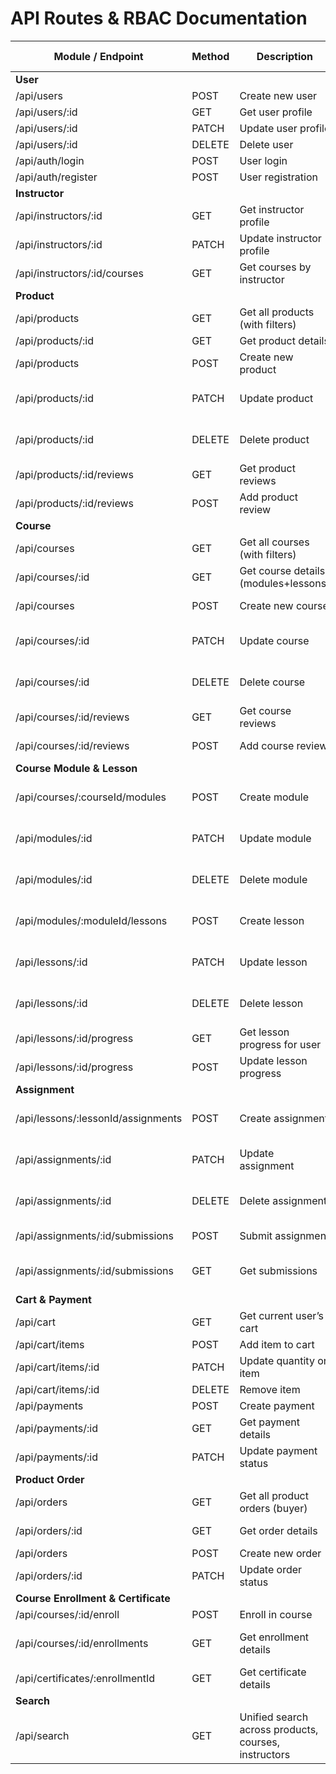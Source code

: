 # API Routes & RBAC Documentation

| Module / Endpoint                        | Method | Description                                      | Roles Allowed                     |
|-----------------------------------------|--------|-------------------------------------------------|----------------------------------|
| **User**                                 |        |                                                 |                                  |
| /api/users                               | POST   | Create new user                                  | ADMIN                            |
| /api/users/:id                            | GET    | Get user profile                                 | ADMIN, USER                       |
| /api/users/:id                            | PATCH  | Update user profile                              | ADMIN, USER                       |
| /api/users/:id                            | DELETE | Delete user                                      | ADMIN                             |
| /api/auth/login                           | POST   | User login                                       | ALL                               |
| /api/auth/register                        | POST   | User registration                                | ALL                               |
| **Instructor**                            |        |                                                 |                                  |
| /api/instructors/:id                      | GET    | Get instructor profile                            | ALL                               |
| /api/instructors/:id                      | PATCH  | Update instructor profile                         | INSTRUCTOR, ADMIN                 |
| /api/instructors/:id/courses              | GET    | Get courses by instructor                         | ALL                               |
| **Product**                               |        |                                                 |                                  |
| /api/products                             | GET    | Get all products (with filters)                  | ALL                               |
| /api/products/:id                         | GET    | Get product details                               | ALL                               |
| /api/products                             | POST   | Create new product                                | SUPPLIER, ADMIN                   |
| /api/products/:id                         | PATCH  | Update product                                   | SUPPLIER (owner), ADMIN           |
| /api/products/:id                         | DELETE | Delete product                                   | SUPPLIER (owner), ADMIN           |
| /api/products/:id/reviews                 | GET    | Get product reviews                               | ALL                               |
| /api/products/:id/reviews                 | POST   | Add product review                                | USER                              |
| **Course**                                |        |                                                 |                                  |
| /api/courses                              | GET    | Get all courses (with filters)                    | ALL                               |
| /api/courses/:id                          | GET    | Get course details (modules+lessons)             | ALL                               |
| /api/courses                              | POST   | Create new course                                  | INSTRUCTOR, ADMIN                 |
| /api/courses/:id                          | PATCH  | Update course                                     | INSTRUCTOR (owner), ADMIN         |
| /api/courses/:id                          | DELETE | Delete course                                     | INSTRUCTOR (owner), ADMIN         |
| /api/courses/:id/reviews                  | GET    | Get course reviews                                | ALL                               |
| /api/courses/:id/reviews                  | POST   | Add course review                                 | USER, STUDENT                     |
| **Course Module & Lesson**                |        |                                                 |                                  |
| /api/courses/:courseId/modules            | POST   | Create module                                     | INSTRUCTOR (owner), ADMIN         |
| /api/modules/:id                           | PATCH  | Update module                                     | INSTRUCTOR (owner), ADMIN         |
| /api/modules/:id                           | DELETE | Delete module                                     | INSTRUCTOR (owner), ADMIN         |
| /api/modules/:moduleId/lessons            | POST   | Create lesson                                     | INSTRUCTOR (owner), ADMIN         |
| /api/lessons/:id                           | PATCH  | Update lesson                                     | INSTRUCTOR (owner), ADMIN         |
| /api/lessons/:id                           | DELETE | Delete lesson                                     | INSTRUCTOR (owner), ADMIN         |
| /api/lessons/:id/progress                  | GET    | Get lesson progress for user                       | USER, STUDENT                     |
| /api/lessons/:id/progress                  | POST   | Update lesson progress                             | USER, STUDENT                     |
| **Assignment**                             |        |                                                 |                                  |
| /api/lessons/:lessonId/assignments        | POST   | Create assignment                                  | INSTRUCTOR (owner), ADMIN         |
| /api/assignments/:id                       | PATCH  | Update assignment                                  | INSTRUCTOR (owner), ADMIN         |
| /api/assignments/:id                       | DELETE | Delete assignment                                  | INSTRUCTOR (owner), ADMIN         |
| /api/assignments/:id/submissions          | POST   | Submit assignment                                  | USER, STUDENT                     |
| /api/assignments/:id/submissions          | GET    | Get submissions                                   | INSTRUCTOR (owner), ADMIN         |
| **Cart & Payment**                          |        |                                                 |                                  |
| /api/cart                                  | GET    | Get current user’s cart                            | USER                              |
| /api/cart/items                             | POST   | Add item to cart                                   | USER                              |
| /api/cart/items/:id                         | PATCH  | Update quantity or item                             | USER                              |
| /api/cart/items/:id                         | DELETE | Remove item                                        | USER                              |
| /api/payments                               | POST   | Create payment                                    | USER                              |
| /api/payments/:id                           | GET    | Get payment details                                | USER, ADMIN                        |
| /api/payments/:id                           | PATCH  | Update payment status                               | ADMIN                              |
| **Product Order**                           |        |                                                 |                                  |
| /api/orders                                 | GET    | Get all product orders (buyer)                     | USER (buyer), ADMIN               |
| /api/orders/:id                             | GET    | Get order details                                  | USER (buyer), ADMIN               |
| /api/orders                                 | POST   | Create new order                                   | USER                              |
| /api/orders/:id                             | PATCH  | Update order status                                | ADMIN                              |
| **Course Enrollment & Certificate**        |        |                                                 |                                  |
| /api/courses/:id/enroll                     | POST   | Enroll in course                                   | USER                              |
| /api/courses/:id/enrollments               | GET    | Get enrollment details                              | USER, INSTRUCTOR, ADMIN           |
| /api/certificates/:enrollmentId            | GET    | Get certificate details                             | USER, ADMIN                        |
| **Search**                                  |        |                                                 |                                  |
| /api/search                                 | GET    | Unified search across products, courses, instructors | ALL                               |
